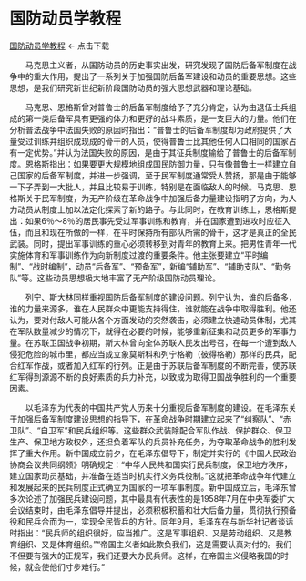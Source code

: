 # 国防动员学教程

[国防动员学教程](https://drive.google.com/file/d/1stHxKH3LGvrTEh9MGZDSTO98gw9MiE55/view?usp=sharing)    <- 点击下载

&emsp;&emsp;马克思主义者，从国防动员的历史事实出发，研究发现了国防后备军制度在战争中的重大作用，提出了一系列关于加强国防后备军建设和动员的重要思想。这些思想，是我们研究新世纪新阶段国防动员的强大思想武器和理论基础。

&emsp;&emsp;马克思、恩格斯曾对普鲁士的后备军制度给予了充分肯定，认为由退伍士兵组成的第一类后备军具有更强的体力和更好的战斗素质，是一支巨大的力量。他们在分析普法战争中法国失败的原因时指出：“普鲁士的后备军制度却为政府提供了大量受过训练并组织成现成的骨干的人员，使得普鲁士比其他任何人口相同的国家占有一定优势。”并认为法国失败的原因，是由于其征兵制度输给了普鲁士的后备军制度。恩格斯指出：如果要更大规模地组成国民防御力量，只有像普鲁士一样建立自己国家的后备军制度，并进一步强调，至于民军制度通常受人赞扬，那是由于能够一下子弄到一大批人，并且比较易于训练，特别是在面临敌人的时候。马克思、恩格斯关于民军制度，为无产阶级在革命战争中加强后备力量建设指明了方向，为人力动员从制度上加以法定化探索了新的路子。与此同时，在教育训练上，恩格斯提出：如果6％～8％的居民事先受过军事训练和教育，并在国家遭到进攻时应征入伍，而且和现在所做的一样，在平时保持所有部队所需的骨干，这才是真正的全民武装。同时，提出军事训练的重心必须转移到对青年的教育上来。把男性青年一代实施体育和军事训练作为向新制度过渡的重要条件。他主张要建立“平时编制”、“战时编制”，动员“后备军”、“预备军”，新编“辅助军”、“辅助支队”、“勤务队”等。这些动员思想极大地丰富了无产阶级国防动员理论。

&emsp;&emsp;列宁、斯大林同样重视国防后备军制度的建设问题。列宁认为，谁的后备多，谁的力量来源多，谁在人民群众中更能支持得住，谁就能在战争中取得胜利。他还认为，要对付敌人可能从各个方面发动的突然袭击，必须建立快速动员体制，尤其在军队数量减少的情况下，就得在必要的时候，能够重新征集和动员更多的军事力量。在苏联卫国战争初期，斯大林曾向全体苏联人民发出号召，在每一个遭到敌人侵犯危险的城市里，都应当成立象莫斯科和列宁格勒（彼得格勒）那样的民兵，配合红军作战，或者加入红军的行列。正是由于苏联后备军制度的不断完善，使苏联红军得到源源不断的良好素质的兵力补充，以致成为取得卫国战争胜利的一个重要因素。

&emsp;&emsp;以毛泽东为代表的中国共产党人历来十分重视后备军制度的建设。在毛泽东关于加强后备军制度建设思想的指导下，在革命战争时期建立起来了“纠察队”、“赤卫队”、“自卫军”和民兵组织等。这些群众武装除配合军队作战、保护群众、保卫生产、保卫地方政权外，还担负着军队的兵员补充任务，为夺取革命战争的胜利发挥了重大作用。新中国成立前夕，在毛泽东倡导下，制定并实行的《中国人民政治协商会议共同纲领》明确规定：“中华人民共和国实行民兵制度，保卫地方秩序，建立国家动员基础，并准备在适当时机实行义务兵役制。”这就把革命战争年代建立和发展起来的民兵制度正式确立为国家的一项军事制度。新中国成立后，毛泽东曾多次论述了加强民兵建设问题，其中最具有代表性的是1958年7月在中央军委扩大会议结束时，由毛泽东倡导并提出，必须积极积蓄和壮大后备力量，贯彻执行预备役和民兵合而为一，实现全民皆兵的方针。同年9月，毛泽东在与新华社记者谈话时指出：“民兵师的组织很好，应当推广。这是军事组织、又是劳动组织、又是教育组织、又是体育组织。”“帝国主义者如此欺负我们，这是需要认真对付的。我们不但要有强大的正规军，我们还要大办民兵师。这样，在帝国主义侵略我国的时候，就会使他们寸步难行。”
